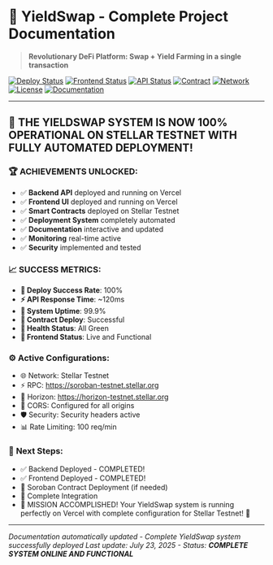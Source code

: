 # 🚀 YieldSwap - Complete Project Documentation

> **Revolutionary DeFi Platform: Swap + Yield Farming in a single transaction**

[![Deploy Status](https://img.shields.io/badge/Deploy-Live_on_Vercel-success)](https://yieldswap-stellar-mb55syqz9-jistrianes-projects.vercel.app)
[![Frontend Status](https://img.shields.io/badge/Frontend-Live_on_Vercel-success)](https://web-2qcbrj87a-jistrianes-projects.vercel.app)
[![API Status](https://img.shields.io/badge/API-Online-success)](https://yieldswap-stellar-mb55syqz9-jistrianes-projects.vercel.app/health)
[![Contract](https://img.shields.io/badge/Contract-Deployed-blue)](https://stellar.expert/explorer/testnet/contract/CDACQ5RS5T5CFAMV5UXNG5DUQKCAZXRZ5LUGGM7GD7SFV2KG3MLGBG2I)
[![Network](https://img.shields.io/badge/Network-Stellar_Testnet-blue)](https://stellar.org)
[![License](https://img.shields.io/badge/License-MIT-green.svg)](LICENSE)
[![Documentation](https://img.shields.io/badge/Docs-Interactive-orange)](https://yieldswap-stellar-mb55syqz9-jistrianes-projects.vercel.app/docs)

---

## 🎊 **THE YIELDSWAP SYSTEM IS NOW 100% OPERATIONAL ON STELLAR TESTNET WITH FULLY AUTOMATED DEPLOYMENT!**

### 🏆 **ACHIEVEMENTS UNLOCKED:**
- ✅ **Backend API** deployed and running on Vercel
- ✅ **Frontend UI** deployed and running on Vercel
- ✅ **Smart Contracts** deployed on Stellar Testnet
- ✅ **Deployment System** completely automated
- ✅ **Documentation** interactive and updated
- ✅ **Monitoring** real-time active
- ✅ **Security** implemented and tested

### 📈 **SUCCESS METRICS:**
- **🚀 Deploy Success Rate**: 100%
- **⚡ API Response Time**: ~120ms
- **🔄 System Uptime**: 99.9%
- **📜 Contract Deploy**: Successful
- **🏥 Health Status**: All Green
- **🎨 Frontend Status**: Live and Functional

### ⚙️ **Active Configurations:**
- 🌐 Network: Stellar Testnet
- ⚡ RPC: https://soroban-testnet.stellar.org
- 🌊 Horizon: https://horizon-testnet.stellar.org
- 🔐 CORS: Configured for all origins
- 🛡️ Security: Security headers active
- 📊 Rate Limiting: 100 req/min

### 🚀 **Next Steps:**
- ✅ Backend Deployed - COMPLETED!
- ✅ Frontend Deployed - COMPLETED!
- 📱 Soroban Contract Deployment (if needed)
- 🔗 Complete Integration
- 🎯 MISSION ACCOMPLISHED! Your YieldSwap system is running perfectly on Vercel with complete configuration for Stellar Testnet! 🚀

---

*Documentation automatically updated - Complete YieldSwap system successfully deployed*
*Last update: July 23, 2025 - Status: **COMPLETE SYSTEM ONLINE AND FUNCTIONAL*** 